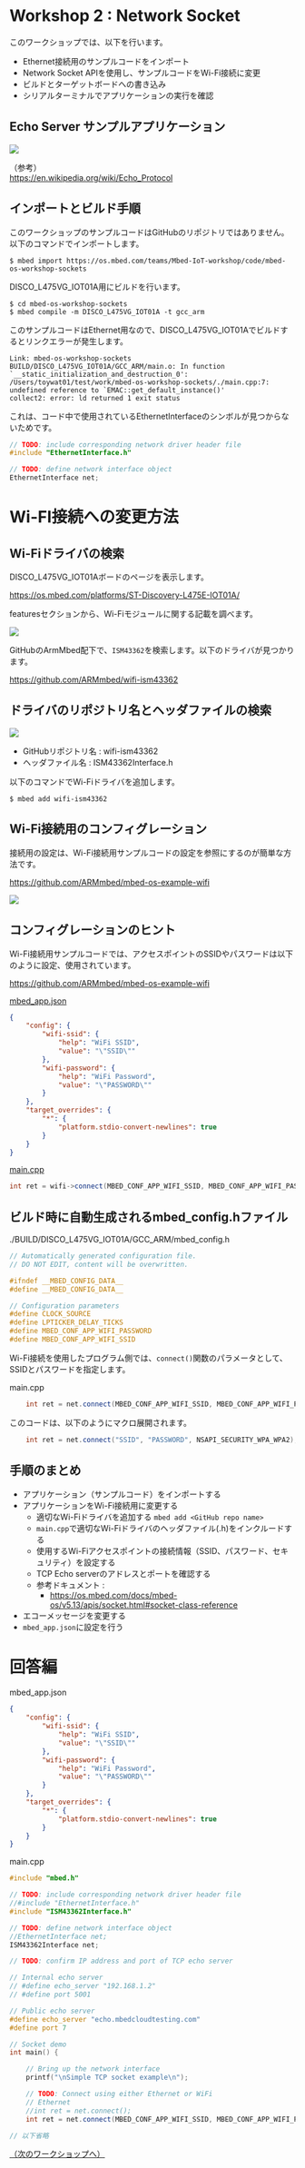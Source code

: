 # Workshop 2 : Network Socket

このワークショップでは、以下を行います。

* Ethernet接続用のサンプルコードをインポート
* Network Socket APIを使用し、サンプルコードをWi-Fi接続に変更
* ビルドとターゲットボードへの書き込み
* シリアルターミナルでアプリケーションの実行を確認

## Echo Server サンプルアプリケーション

![](./pict/echoserver.png)

（参考）  
https://en.wikipedia.org/wiki/Echo_Protocol

## インポートとビルド手順

このワークショップのサンプルコードはGitHubのリポジトリではありません。以下のコマンドでインポートします。

```shell
$ mbed import https://os.mbed.com/teams/Mbed-IoT-workshop/code/mbed-os-workshop-sockets
```
DISCO_L475VG_IOT01A用にビルドを行います。
```shell
$ cd mbed-os-workshop-sockets
$ mbed compile -m DISCO_L475VG_IOT01A -t gcc_arm
```

このサンプルコードはEthernet用なので、DISCO_L475VG_IOT01Aでビルドするとリンクエラーが発生します。

```
Link: mbed-os-workshop-sockets
BUILD/DISCO_L475VG_IOT01A/GCC_ARM/main.o: In function `__static_initialization_and_destruction_0':
/Users/toywat01/test/work/mbed-os-workshop-sockets/./main.cpp:7: undefined reference to `EMAC::get_default_instance()'
collect2: error: ld returned 1 exit status
```
これは、コード中で使用されているEthernetInterfaceのシンボルが見つからないためです。

```cpp
// TODO: include corresponding network driver header file
#include "EthernetInterface.h"

// TODO: define network interface object
EthernetInterface net;
```

# Wi-FI接続への変更方法

## Wi-Fiドライバの検索

DISCO_L475VG_IOT01Aボードのページを表示します。  

https://os.mbed.com/platforms/ST-Discovery-L475E-IOT01A/

featuresセクションから、Wi-Fiモジュールに関する記載を調べます。

![](./pict/wifi.png)

GitHubのArmMbed配下で、`ISM43362`を検索します。以下のドライバが見つかります。

https://github.com/ARMmbed/wifi-ism43362

## ドライバのリポジトリ名とヘッダファイルの検索

![](./pict/wifi_repo.png)

* GitHubリポジトリ名 : wifi-ism43362
* ヘッダファイル名 : ISM43362Interface.h

以下のコマンドでWi-Fiドライバを追加します。

```shell
$ mbed add wifi-ism43362
```

## Wi-Fi接続用のコンフィグレーション

接続用の設定は、Wi-Fi接続用サンプルコードの設定を参照にするのが簡単な方法です。

https://github.com/ARMmbed/mbed-os-example-wifi

![](./pict/wifi_config.png)

## コンフィグレーションのヒント
Wi-Fi接続用サンプルコードでは、アクセスポイントのSSIDやパスワードは以下のように設定、使用されています。

https://github.com/ARMmbed/mbed-os-example-wifi

[mbed_app.json](https://github.com/ARMmbed/mbed-os-example-wifi/blob/700c55a8af59adc649626a903328830b48aa0b4f/mbed_app.json#L1-L17)

```json
{
    "config": {
        "wifi-ssid": {
            "help": "WiFi SSID",
            "value": "\"SSID\""
        },
        "wifi-password": {
            "help": "WiFi Password",
            "value": "\"PASSWORD\""
        }
    },
    "target_overrides": {
        "*": {
            "platform.stdio-convert-newlines": true
        }
    }
}
```

[main.cpp](https://github.com/ARMmbed/mbed-os-example-wifi/blob/700c55a8af59adc649626a903328830b48aa0b4f/main.cpp#L96)

```cpp
int ret = wifi->connect(MBED_CONF_APP_WIFI_SSID, MBED_CONF_APP_WIFI_PASSWORD, NSAPI_SECURITY_WPA_WPA2);
```

## ビルド時に自動生成されるmbed_config.hファイル

./BUILD/DISCO_L475VG_IOT01A/GCC_ARM/mbed_config.h

```cpp
// Automatically generated configuration file.
// DO NOT EDIT, content will be overwritten.

#ifndef __MBED_CONFIG_DATA__
#define __MBED_CONFIG_DATA__

// Configuration parameters
#define CLOCK_SOURCE                                                          USE_PLL_MSI                                                                                      // set by target:DISCO_L475VG_IOT01A
#define LPTICKER_DELAY_TICKS                                                  1                                                                                                // set by target:FAMILY_STM32
#define MBED_CONF_APP_WIFI_PASSWORD                                           "PASSWORD"                                                                                       // set by application
#define MBED_CONF_APP_WIFI_SSID                                               "SSID"                                                                                           // set by application
```

Wi-Fi接続を使用したプログラム側では、`connect()`関数のパラメータとして、SSIDとパスワードを指定します。

main.cpp

```cpp
    int ret = net.connect(MBED_CONF_APP_WIFI_SSID, MBED_CONF_APP_WIFI_PASSWORD, NSAPI_SECURITY_WPA_WPA2);
```
このコードは、以下のようにマクロ展開されます。

```cpp
    int ret = net.connect("SSID", "PASSWORD", NSAPI_SECURITY_WPA_WPA2);
```

## 手順のまとめ

* アプリケーション（サンプルコード）をインポートする
* アプリケーションをWi-Fi接続用に変更する
  * 適切なWi-Fiドライバを追加する `mbed add <GitHub repo name>`
  * `main.cpp`で適切なWi-Fiドライバのヘッダファイル(.h)をインクルードする
  * 使用するWi-Fiアクセスポイントの接続情報（SSID、パスワード、セキュリティ）を設定する
  * TCP Echo serverのアドレスとポートを確認する
  * 参考ドキュメント : 
    * https://os.mbed.com/docs/mbed-os/v5.13/apis/socket.html#socket-class-reference
* エコーメッセージを変更する
* `mbed_app.json`に設定を行う

# 回答編

mbed_app.json

```json
{
    "config": {
        "wifi-ssid": {
            "help": "WiFi SSID",
            "value": "\"SSID\""
        },
        "wifi-password": {
            "help": "WiFi Password",
            "value": "\"PASSWORD\""
        }
    },
    "target_overrides": {
        "*": {
            "platform.stdio-convert-newlines": true
        }
    }
}
```

main.cpp

```cpp
#include "mbed.h"

// TODO: include corresponding network driver header file
//#include "EthernetInterface.h"
#include "ISM43362Interface.h"

// TODO: define network interface object
//EthernetInterface net;
ISM43362Interface net;

// TODO: confirm IP address and port of TCP echo server

// Internal echo server
// #define echo_server "192.168.1.2"
// #define port 5001

// Public echo server
#define echo_server "echo.mbedcloudtesting.com"
#define port 7

// Socket demo
int main() {

    // Bring up the network interface
    printf("\nSimple TCP socket example\n");

    // TODO: Connect using either Ethernet or WiFi
    // Ethernet
    //int ret = net.connect();
    int ret = net.connect(MBED_CONF_APP_WIFI_SSID, MBED_CONF_APP_WIFI_PASSWORD, NSAPI_SECURITY_WPA_WPA2);

// 以下省略
```

[（次のワークショップへ）](./ws3.md)
